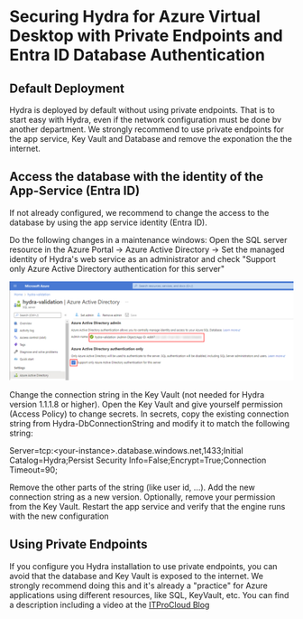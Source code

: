 # Securing Hydra for Azure Virtual Desktop with Private Endpoints and Entra ID Database Authentication


## Default Deployment
Hydra is deployed by default without using private endpoints. That is to start easy with Hydra, even if the network configuration must be done bv another department. We strongly recommend to use private endpoints for the app service, Key Vault and Database and remove the exponation the the internet.


## Access the database with the identity of the App-Service (Entra ID)
If not already configured, we recommend to change the access to the database by using the app service identity (Entra ID). 

Do the following changes in a maintenance windows:
Open the SQL server resource in the Azure Portal -> Azure Active Directory  -> Set the managed identity of Hydra's web service as an administrator and check "Support only Azure Active Directory authentication for this server"

![](media/SQLMSI-01.png)

Change the connection string in the Key Vault (not needed for Hydra version 1.1.1.8 or higher). Open the Key Vault and give yourself permission (Access Policy) to change secrets. In secrets, copy the existing connection string from Hydra-DbConnectionString and modify it to match the following string:

Server=tcp:&lt;your-instance&gt;.database.windows.net,1433;Initial Catalog=Hydra;Persist Security Info=False;Encrypt=True;Connection Timeout=90;

Remove the other parts of the string (like user id, ...). Add the new connection string as a new version. Optionally, remove your permission from the Key Vault.
Restart the app service and verify that the engine runs with the new configuration


## Using Private Endpoints
If you configure you Hydra installation to use private endpoints, you can avoid that the database and Key Vault is exposed to the internet. We strongly recommend doing this and it's already a "practice" for Azure applications using different resources, like SQL, KeyVault, etc.
You can find a description including a video at the [ITProCloud Blog](https://blog.itprocloud.de/Securing-an-app-service,-a-key-vault,-and-a-database-with-private-endpoints/)